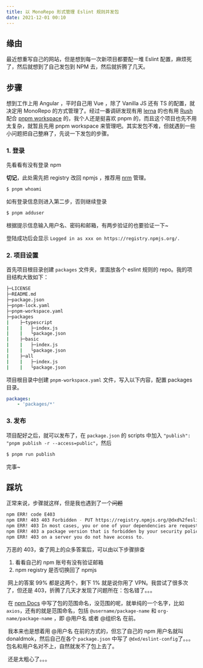 ```yaml
---
title: 以 MonoRepo 形式管理 Eslint 规则并发包
date: 2021-12-01 00:10
---
```


## 缘由

最近想重写自己的网站，但是想到每一次新项目都要配一堆 Eslint 配置，麻烦死了，然后就想到了自己发包到 NPM 去，然后就折腾了几天。



## 步骤

想到工作上用 Angular ，平时自己用 Vue ，除了 Vanilla JS 还有 TS 的配置，就决定用 MonoRepo 的方式管理了。经过一番调研发现有用 [lerna](https://github.com/lerna/lerna) 的也有用 [Rush](https://rushjs.io/) 配合 [pnpm workspace](https://pnpm.io/workspaces) 的，我个人还是挺喜欢 pnpm 的，而且这个项目也先不用太复杂，就暂且先用 pnpm workspace 来管理吧。其实发包不难，但就遇到一些小问题把自己整麻了，先说一下发包的步骤。

### 1. 登录

先看看有没有登录 npm

**切记**，此处需先把 registry 改回 npmjs ，推荐用 [nrm](https://github.com/Pana/nrm) 管理。

```bash
$ pnpm whoami
```

如有登录信息则进入第二步，否则继续登录

```bash
$ pnpm adduser
```

根据提示信息输入用户名、密码和邮箱，有两步验证的也要验证一下~

登陆成功后会显示 `Logged in as xxx on https://registry.npmjs.org/.`



### 2. 项目设置

首先项目根目录创建 `packages` 文件夹，里面放各个 eslint 规则的 repo。我的项目结构大致如下：

```bash
├─LICENSE
├─README.md
├─package.json
├─pnpm-lock.yaml
├─pnpm-workspace.yaml
├─packages
|    ├─typescript
|    |   ├─index.js
|    |   └package.json
|    ├─basic
|    |   ├─index.js
|    |   └package.json
|    ├─all
|    |   ├─index.js
|    |   └package.json
```



项目根目录中创建 `pnpm-workspace.yaml` 文件，写入以下内容，配置 packages 目录。

```yaml
packages:
	- 'packages/*'
```



### 3. 发布

项目配好之后，就可以发布了，在 `package.json` 的 scripts 中加入 `"publish": "pnpm publish -r --access=public"`，然后

```bash
$ pnpm run publish
```

完事~



## 踩坑

正常来说，步骤就这样，但是我也遇到了一个~~问题~~

```bash
npm ERR! code E403
npm ERR! 403 403 Forbidden - PUT https://registry.npmjs.org/@dxd%2feslint-config - Forbidden
npm ERR! 403 In most cases, you or one of your dependencies are requesting
npm ERR! 403 a package version that is forbidden by your security policy, or
npm ERR! 403 on a server you do not have access to.
```

万恶的 403，查了网上的众多答案后，可以由以下步骤排查

1. 看看自己的 npm 账号有没有验证邮箱
2. npm registry 是否切换回了 npmjs

​	网上的答案 99% 都是这两个，剩下 1% 就是说你用了 VPN。我尝试了很多次了，但还是 403，折腾了几天才发现了问题所在：包名错了。。。

​	在 [npm Docs](https://docs.npmjs.com/about-public-packages) 中写了包的范围命名，没范围的呢，就单纯的一个名字，比如 `axios`，还有的就是范围命名，包括 `@username/package-name` 和 `org-name/package-name` ，即 @用户名 或者 @组织名 在前。

​	我本来也是想着用 @用户名 在前的方式的，但忘了自己的 npm 用户名就叫 donaldmok，然后自己在各个 `package.json` 中写了 `@dxd/eslint-config`了。。。包名和用户名对不上，自然就发不了包上去了。

​	还是太粗心了。。。 